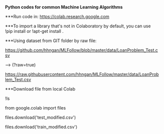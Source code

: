 **Python codes for common Machine Learning Algorithms**

***Run code in: https://colab.research.google.com

***To import a library that's not in Colaboratory by default, you can use !pip install <name> or !apt-get install <name>.

***Using dataset from GIT folder by raw file:

  https://github.com/hhngan/MLFollow/blob/master/data/LoanProblem_Test.csv
  
  -->  (?raw=true)
  
  https://raw.githubusercontent.com/hhngan/MLFollow/master/data/LoanProblem_Test.csv 
  
  ***Download file from local Colab
  
!ls

from google.colab import files

files.download('test_modified.csv')

files.download('train_modified.csv')
